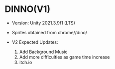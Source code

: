 # DINNO(V1)

- Version: Unity 2021.3.9f1 (LTS)

- Sprites obtained from chrome//dino/

- V2 Expected Updates: 

  1. Add Background Music
  2. Add more difficulties as game time increase
  3. itch.io
